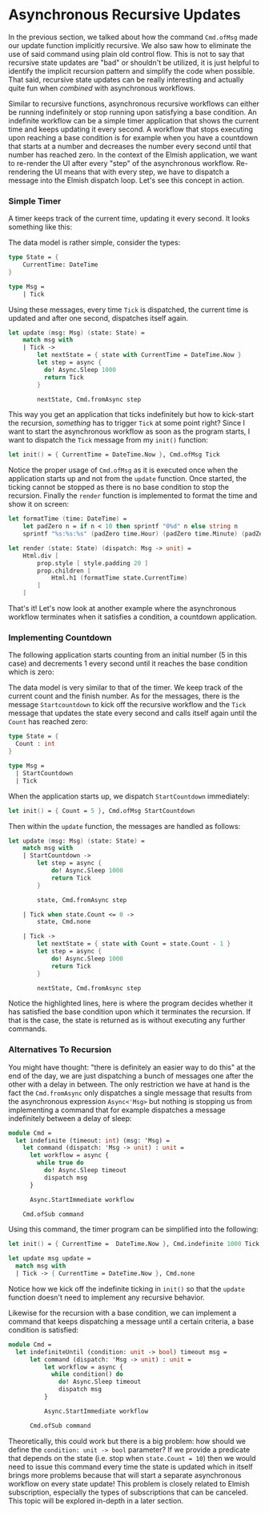 # Asynchronous Recursive Updates

In the previous section, we talked about how the command `Cmd.ofMsg` made our update function implicitly recursive. We also saw how to eliminate the use of said command using plain old control flow. This is not to say that recursive state updates are "bad" or shouldn't be utilized, it is just helpful to identify the implicit recursion pattern and simplify the code when possible. That said, recursive state updates can be really interesting and actually quite fun when *combined* with asynchronous workflows.

Similar to recursive functions, asynchronous recursive workflows can either be running indefinitely or stop running upon satisfying a base condition. An indefinite workflow can be a simple timer application that shows the current time and keeps updating it every second. A workflow that stops executing upon reaching a base condition is for example when you have a countdown that starts at a number and decreases the number every second until that number has reached zero. In the context of the Elmish application, we want to re-render the UI after every "step" of the asynchronous workflow. Re-rendering the UI means that with every step, we have to dispatch a message into the Elmish dispatch loop. Let's see this concept in action.

### Simple Timer

A timer keeps track of the current time, updating it every second. It looks something like this:

<div style="width:100%">
  <div style="margin: 0 auto; width:75%;">
    <resolved-image source="/images/commands/async-timer.gif" />
  </div>
</div>

The data model is rather simple, consider the types:
```fsharp
type State = {
    CurrentTime: DateTime
}

type Msg =
    | Tick
```
Using these messages, every time `Tick` is dispatched, the current time is updated and after one second, dispatches itself again.
```fsharp
let update (msg: Msg) (state: State) =
    match msg with
    | Tick ->
        let nextState = { state with CurrentTime = DateTime.Now }
        let step = async {
          do! Async.Sleep 1000
          return Tick
        }

        nextState, Cmd.fromAsync step
```
This way you get an application that ticks indefinitely but how to kick-start the recursion, *something* has to trigger `Tick` at some point right? Since I want to start the asynchronous workflow as soon as the program starts, I want to dispatch the `Tick` message from my `init()` function:
```fsharp
let init() = { CurrentTime = DateTime.Now }, Cmd.ofMsg Tick
```
Notice the proper usage of `Cmd.ofMsg` as it is executed once when the application starts up and not from the `update` function. Once started, the ticking cannot be stopped as there is no base condition to stop the recursion. Finally the `render` function is implemented to format the time and show it on screen:
```fsharp
let formatTime (time: DateTime) =
    let padZero n = if n < 10 then sprintf "0%d" n else string n
    sprintf "%s:%s:%s" (padZero time.Hour) (padZero time.Minute) (padZero time.Second)

let render (state: State) (dispatch: Msg -> unit) =
    Html.div [
        prop.style [ style.padding 20 ]
        prop.children [
            Html.h1 (formatTime state.CurrentTime)
        ]
    ]
```
That's it! Let's now look at another example where the asynchronous workflow terminates when it satisfies a condition, a countdown application.

### Implementing Countdown

The following application starts counting from an initial number (5 in this case) and decrements 1 every second until it reaches the base condition which is zero:

<div style="width:100%">
  <div style="margin: 0 auto; width:75%;">
    <resolved-image source="/images/commands/countdown.gif" />
  </div>
</div>

The data model is very similar to that of the timer. We keep track of the current count and the finish number. As for the messages, there is the message `Startcountdown` to kick off the recursive workflow and the `Tick` message that updates the state every second and calls itself again until the `Count` has reached zero:
```fsharp
type State = {
  Count : int
}

type Msg =
  | StartCountdown
  | Tick
```
When the application starts up, we dispatch `StartCountdown` immediately:
```fsharp
let init() = { Count = 5 }, Cmd.ofMsg StartCountdown
```
Then within the `update` function, the messages are handled as follows:
```fsharp { highlight: [11, 12] }
let update (msg: Msg) (state: State) =
    match msg with
    | StartCountdown ->
        let step = async {
            do! Async.Sleep 1000
            return Tick
        }

        state, Cmd.fromAsync step

    | Tick when state.Count <= 0 ->
        state, Cmd.none

    | Tick ->
        let nextState = { state with Count = state.Count - 1 }
        let step = async {
            do! Async.Sleep 1000
            return Tick
        }

        nextState, Cmd.fromAsync step
```
Notice the highlighted lines, here is where the program decides whether it has satisfied the base condition upon which it terminates the recursion. If that is the case, the state is returned as is without executing any further commands.

### Alternatives To Recursion

You might have thought: "there is definitely an easier way to do this" at the end of the day, we are just dispatching a bunch of messages one after the other with a delay in between. The only restriction we have at hand is the fact the `Cmd.fromAsync` only dispatches a single message that results from the asynchronous expression `Async<'Msg>` but nothing is stopping us from implementing a command that for example dispatches a message indefinitely between a delay of sleep:
```ocaml
module Cmd =
  let indefinite (timeout: int) (msg: 'Msg) =
    let command (dispatch: 'Msg -> unit) : unit =
      let workflow = async {
        while true do
          do! Async.Sleep timeout
          dispatch msg
      }

      Async.StartImmediate workflow

    Cmd.ofSub command
```
Using this command, the timer program can be simplified into the following:
```fsharp {highlight: [1]}
let init() = { CurrentTime =  DateTime.Now }, Cmd.indefinite 1000 Tick

let update msg update =
  match msg with
  | Tick -> { CurrentTime = DateTime.Now }, Cmd.none
```
Notice how we kick off the indefinite ticking in `init()` so that the `update` function doesn't need to implement any recursive behavior.

Likewise for the recursion with a base condition, we can implement a command that keeps dispatching a message until a certain criteria, a base condition is satisfied:
```ocaml
module Cmd =
  let indefiniteUntil (condition: unit -> bool) timeout msg =
      let command (dispatch: 'Msg -> unit) : unit =
          let workflow = async {
            while condition() do
              do! Async.Sleep timeout
              dispatch msg
          }

          Async.StartImmediate workflow

      Cmd.ofSub command
```
Theoretically, this could work but there is a big problem: how should we define the `condition: unit -> bool` parameter? If we provide a predicate that depends on the state (i.e. stop when `state.Count = 10`) then we would need to issue this command every time the state is updated which in itself brings more problems because that will start a separate asynchronous workflow on every state update! This problem is closely related to Elmish subscription, especially the types of subscriptions that can be canceled. This topic will be explored in-depth in a later section.